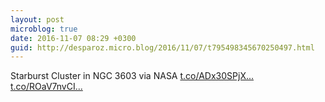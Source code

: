 ```yaml
---
layout: post
microblog: true
date: 2016-11-07 08:29 +0300
guid: http://desparoz.micro.blog/2016/11/07/t795498345670250497.html
---
```

Starburst Cluster in NGC 3603   via NASA [t.co/ADx30SPjX...](https://t.co/ADx30SPjX6) [t.co/ROaV7nvCI...](https://t.co/ROaV7nvCIg)
